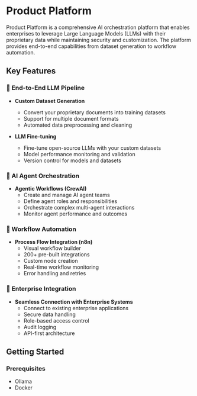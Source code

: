 # Product Platform

Product Platform is a comprehensive AI orchestration platform that enables enterprises to leverage Large Language Models (LLMs) with their proprietary data while maintaining security and customization. The platform provides end-to-end capabilities from dataset generation to workflow automation.

## Key Features

### 🔄 End-to-End LLM Pipeline
- **Custom Dataset Generation**
  - Convert your proprietary documents into training datasets
  - Support for multiple document formats
  - Automated data preprocessing and cleaning

- **LLM Fine-tuning**
  - Fine-tune open-source LLMs with your custom datasets
  - Model performance monitoring and validation
  - Version control for models and datasets

### 🤖 AI Agent Orchestration
- **Agentic Workflows (CrewAI)**
  - Create and manage AI agent teams
  - Define agent roles and responsibilities
  - Orchestrate complex multi-agent interactions
  - Monitor agent performance and outcomes

### 🔗 Workflow Automation
- **Process Flow Integration (n8n)**
  - Visual workflow builder
  - 200+ pre-built integrations
  - Custom node creation
  - Real-time workflow monitoring
  - Error handling and retries

### 🏢 Enterprise Integration
- **Seamless Connection with Enterprise Systems**
  - Connect to existing enterprise applications
  - Secure data handling
  - Role-based access control
  - Audit logging
  - API-first architecture

## Getting Started

### Prerequisites
- Ollama
- Docker